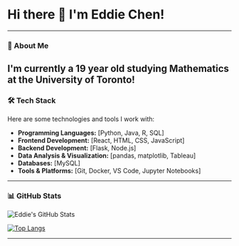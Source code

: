 # Hi there 👋 I'm Eddie Chen!
---

### 🚀 About Me
I'm currently a 19 year old studying Mathematics at the University of Toronto!
---

### 🛠️ Tech Stack
Here are some technologies and tools I work with:

- **Programming Languages:** [Python, Java, R, SQL]
- **Frontend Development:** [React, HTML, CSS, JavaScript]
- **Backend Development:** [Flask, Node.js]
- **Data Analysis & Visualization:** [pandas, matplotlib, Tableau]
- **Databases:** [MySQL]
- **Tools & Platforms:** [Git, Docker, VS Code, Jupyter Notebooks]

---

### 📊 GitHub Stats
![Eddie's GitHub Stats](https://github-readme-stats.vercel.app/api?username=eggsdie&show_icons=true&theme=default)

[![Top Langs](https://github-readme-stats.vercel.app/api/top-langs/?username=eggsdie&layout=compact)](https://github.com/anuraghazra/github-readme-stats)

---
